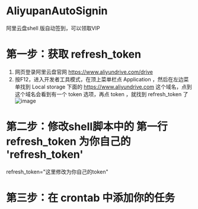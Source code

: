 # AliyupanAutoSignin
阿里云盘shell 版自动签到，可以领取VIP

# 第一步：获取 refresh_token
1. 网页登录阿里云盘官网 https://www.aliyundrive.com/drive
2. 按F12，进入开发者工具模式，在顶上菜单栏点 Application ，然后在左边菜单找到 Local storage 下面的 https://www.aliyundrive.com 这个域名，点到这个域名会看到有一个 token 选项，再点 token ，就找到 refresh_token 了
![image](https://user-images.githubusercontent.com/3302461/222119062-fe1193ed-9cf1-4e92-9fb7-1f1cf9f8c49e.png)
# 第二步：修改shell脚本中的 第一行 refresh_token 为你自己的 'refresh_token'

refresh_token="这里修改为你自己的token"

# 第三步：在 crontab 中添加你的任务
